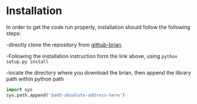 # Installation

In order to get the code run properly, installation should follow the following steps:

  -directly clone the repository from [github-brian](https://github.com/brian-team/brian).

  -Following the installation instruction form the link above, using `python setup.py install`

  -locate the directory where you download the brian, then append the library path within python path
  ```python
  import sys
  sys.path.append('$add-absolute-address-here')
  ```
